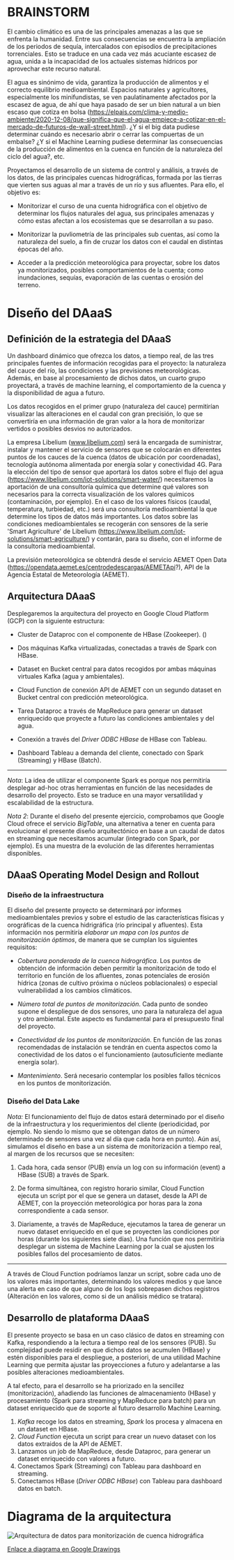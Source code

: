 # BRAINSTORM

El cambio climático es una de las principales amenazas a las que se enfrenta la humanidad. Entre sus consecuencias se encuentra la ampliación de los periodos de sequía, intercalados con episodios de precipitaciones torrenciales. Esto se traduce en una cada vez más acuciante escasez de agua, unida a la incapacidad de los actuales sistemas hídricos por aprovechar este recurso natural.

El agua es sinónimo de vida, garantiza la producción de alimentos y el correcto equilibrio medioambiental. Espacios naturales y agricultores, especialmente los minifundistas, se ven paulatinamente afectados por la escasez de agua, de ahí que haya pasado de ser un bien natural a un bien escaso que cotiza en bolsa (https://elpais.com/clima-y-medio-ambiente/2020-12-08/que-significa-que-el-agua-empiece-a-cotizar-en-el-mercado-de-futuros-de-wall-street.html). ¿Y si el big data pudiese determinar cuándo es necesario abrir o cerrar las compuertas de un embalse? ¿Y si el Machine Learning pudiese determinar las consecuencias de la producción de alimentos en la cuenca en función de la naturaleza del ciclo del agua?, etc.

Proyectamos el desarrollo de un sistema de control y análisis, a través de los datos, de las principales cuencas hidrográficas, formada por las tierras que vierten sus aguas al mar a través de un río y sus afluentes. Para ello, el objetivo es:

* Monitorizar el curso de una cuenta hidrográfica con el objetivo de determinar los flujos naturales del agua, sus principales amenazas y cómo estas afectan a los ecosistemas que se desarrollan a su paso.

* Monitorizar la puvliometría de las principales sub cuentas, así como la naturaleza del suelo, a fin de cruzar los datos con el caudal en distintas épocas del año.

* Acceder a la predicción meteorológica para proyectar, sobre los datos ya monitorizados, posibles comportamientos de la cuenta; como inundaciones, sequías, evaporación de las cuentas o erosión del terreno. 

# Diseño del DAaaS

## Definición de la estrategia del DAaaS

Un dashboard dinámico que ofrezca los datos, a tiempo real, de las tres principales fuentes de información recogidas para el proyecto: la naturaleza del cauce del río, las condiciones y las previsiones meteorológicas. Además, en base al procesamiento de dichos datos, un cuarto grupo proyectará, a través de machine learning, el comportamiento de la cuenca y la disponibilidad de agua a futuro.

Los datos recogidos en el primer grupo (naturaleza del cauce) permitirían visualizar las alteraciones en el caudal con gran precisión, lo que se convertiría en una información de gran valor a la hora de monitorizar vertidos o posibles desvios no autorizados.

La empresa Libelium (www.libelium.com) será la encargada de suministrar, instalar y mantener el servicio de sensores que se colocarán en diferentes puntos de los cauces de la cuenca (datos de ubicación por coordenadas), tecnología autónoma alimentada por energía solar y conectividad 4G. Para la elección del tipo de sensor que aportará los datos sobre el flujo del agua (https://www.libelium.com/iot-solutions/smart-water/) necesitaremos la aportación de una consultoría química que determine qué valores son necesarios para la correcta visualización de los valores químicos (contaminación, por ejemplo). En el caso de los valores físicos (caudal, temperatura, turbiedad, etc.) será una consultoría medioambiental la que determine los tipos de datos más importantes. Los datos sobre las condiciones medioambientales se recogerán con sensores de la serie 'Smart Agriculture' de Libelium (https://www.libelium.com/iot-solutions/smart-agriculture/) y contarán, para su diseño, con el informe de la consultoría medioambiental. 

La previsión meteorológica se obtendrá desde el servicio AEMET Open Data (https://opendata.aemet.es/centrodedescargas/AEMETApi?), API de la Agencia Estatal de Meteorología (AEMET).

## Arquitectura DAaaS

Desplegaremos la arquitectura del proyecto en Google Cloud Platform (GCP) con la siguiente estructura:

* Cluster de Dataproc con el componente de HBase (Zookeeper). ()

* Dos máquinas Kafka virtualizadas, conectadas a través de Spark con HBase.

* Dataset en Bucket central para datos recogidos por ambas máquinas virtuales Kafka (agua y ambientales).

* Cloud Function de conexión API de AEMET con un segundo dataset en Bucket central con predicción meteorológica.

* Tarea Dataproc a través de MapReduce para generar un dataset enriquecido que proyecte a futuro las condiciones ambientales y del agua.

* Conexión a través del *Driver ODBC HBase* de HBase con Tableau.

* Dashboard Tableau a demanda del cliente, conectado con Spark (Streaming) y HBase (Batch).

------

*Nota*: La idea de utilizar el componente Spark es porque nos permitiría desplegar ad-hoc otras herramientas en función de las necesidades de desarrollo del proyecto. Esto se traduce en una mayor versatilidad y escalabilidad de la estructura.

*Nota 2*: Durante el diseño del presente ejercicio, comprobamos que Google Cloud ofrece el servicio *BigTable*, una alternativa a tener en cuenta para evolucionar el presente diseño arquitectónico en base a un caudal de datos en streaming que necesitamos acumular (integrado con Spark, por ejemplo). Es una muestra de la evolución de las diferentes herramientas disponibles.

## DAaaS Operating Model Design and Rollout

### Diseño de la infraestructura

El diseño del presente proyecto se determinará por informes medioambientales previos y sobre el estudio de las características físicas y orográficas de la cuenca hidrigráfica (río principal y afluentes). Esta información nos permitiría *elaborar un mapa con los puntos de monitorización óptimos*, de manera que se cumplan los siguientes requisitos:

* *Cobertura ponderada de la cuenca hidrográfica*. Los puntos de obtención de información deben permitir la monitorización de todo el territorio en función de los afluentes, zonas potenciales de erosión hídrica (zonas de cultivo próxima o núcleos poblacionales) o especial vulnerabilidad a los cambios climáticos.

* *Número total de puntos de monitorización*. Cada punto de sondeo supone el despliegue de dos sensores, uno para la naturaleza del agua y otro ambiental. Este aspecto es fundamental para el presupuesto final del proyecto.

* *Conectividad de los puntos de monitorización*. En función de las zonas recomendadas de instalación se tendrán en cuenta aspectos como la conectividad de los datos o el funcionamiento (autosuficiente mediante energía solar).

* *Mantenimiento*. Será necesario contemplar los posibles fallos técnicos en los puntos de monitorización.

### Diseño del Data Lake

*Nota:* El funcionamiento del flujo de datos estará determinado por el diseño de la infraestructura y los requerimientos del cliente (periodicidad, por ejemplo. No siendo lo mismo que se obtengan datos de un número determinado de sensores una vez al día que cada hora en punto). Aún así, simulamos el diseño en base a un sistema de monitorización a tiempo real, al margen de los recursos que se necesiten:

1. Cada hora, cada sensor (PUB) envía un log con su información (event) a HBase (SUB) a través de Spark.

2. De forma simultánea, con registro horario similar, Cloud Function ejecuta un script por el que se genera un dataset, desde la API de AEMET, con la proyección meteorológica por horas para la zona correspondiente a cada sensor. 

3. Diariamente, a través de MapReduce, ejecutamos la tarea de generar un nuevo dataset enriquecido en el que se proyecten las condiciones por horas (durante los siguientes siete días). Una función que nos permitiría desplegar un sistema de Machine Learning por la cual se ajusten los posibles fallos del procesamiento de datos.

------------

A través de Cloud Function podríamos lanzar un script, sobre cada uno de los valores más importantes, determinando los valores medios y que lance una alerta en caso de que alguno de los logs sobrepasen dichos registros (Alteración en los valores, como si de un análisis médico se tratara).

## Desarrollo de plataforma DAaaS

El presente proyecto se basa en un caso clásico de datos en streaming con Kafka, respondiendo a la lectura a tiempo real de los sensores (PUB). Su complejidad puede residir en que dichos datos se acumulen (HBase) y estén disponibles para el despliegue, a posteriori, de una utilidad Machine Learning que permita ajustar las proyecciones a futuro y adelantarse a las posibles alteraciones medioambientales. 

A tal efecto, para el desarrollo se ha priorizado en la sencillez (monitorización), añadiendo las funciones de almacenamiento (HBase) y procesamiento (Spark para streaming y MapReduce para batch) para un dataset enriquecido que de soporte al futuro desarrollo Machine Learning.

1. *Kafka* recoge los datos en streaming, *Spark* los procesa y almacena en un dataset en HBase.
2. *Cloud Function* ejecuta un script para crear un nuevo dataset con los datos extraidos de la API de AEMET.
3. Lanzamos un job de MapReduce, desde Dataproc, para generar un dataset enriquecido con valores a futuro.
4. Conectamos Spark (Streaming) con Tableau para dashboard en streaming.
5. Conectamos HBase (*Driver ODBC HBase*) con Tableau para dashboard datos en batch.

# Diagrama de la arquitectura

![Arquitectura de datos para monitorización de cuenca hidrográfica](/BDArquitecture_Project_.png)

[Enlace a diagrama en Google Drawings](https://docs.google.com/drawings/d/1wQxIFXGDK3snHXSAF7KA6dBUVqSDmFxiT8tY4RMxU8Y/edit?usp=sharing)


